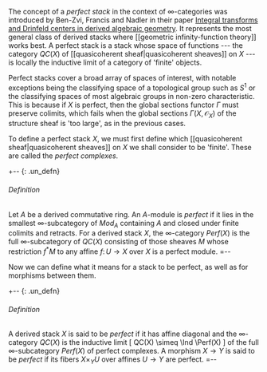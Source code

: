 The concept of a _perfect stack_ in the context of $\infty$-categories was introduced by Ben-Zvi, Francis and Nadler in their paper [Integral transforms and Drinfeld centers in derived algebraic geometry](http://arxiv.org/abs/0805.0157). It represents the most general class of derived stacks where [[geometric infinity-function theory]] works best. A perfect stack is a stack whose space of functions --- the category $QC(X)$ of [[quasicoherent sheaf|quasicoherent sheaves]] on $X$ --- is locally the inductive limit of a category of 'finite' objects. 

Perfect stacks cover a broad array of spaces of interest, with notable exceptions being the classifying space of a topological group such as $S^1$ or the classifying spaces of most algebraic groups in non-zero characteristic. This is because if $X$ is perfect, then the global sections functor $\Gamma$ must preserve colimits, which fails when the global sections $\Gamma(X, \mathcal{O}_X)$ of the structure sheaf is 'too large', as in the previous cases.

To define a perfect stack $X$, we must first define which [[quasicoherent sheaf|quasicoherent sheaves]] on $X$ we shall consider to be 'finite'. These are called the _perfect complexes_.

+-- {: .un_defn}
###### Definition
Let $A$ be a derived commutative ring. An $A$-module is _perfect_ if it lies in the smallest $\infty$-subcategory of $Mod_A$ containing $A$ and closed under finite colimits and retracts. For a derived stack $X$, the $\infty$-category $Perf(X)$ is the full $\infty$-subcategory of $QC(X)$ consisting of those sheaves $M$ whose restriction $f^*M$ to any affine $f \colon U \rightarrow X$ over $X$ is a perfect module.
=--

Now we can define what it means for a stack to be perfect, as well as for morphisms between them.

+-- {: .un_defn}
###### Definition
A derived stack $X$ is said to be _perfect_ if it has affine diagonal and the $\infty$-category $QC(X)$ is the inductive limit
 \[
 QC(X) \simeq \Ind \Perf(X)
\]
of the full $\infty$-subcategory $Perf(X)$ of perfect complexes. A morphism $X \rightarrow Y$ is said to be _perfect_ if its fibers $X \times_Y U$ over affines $U \rightarrow Y$ are perfect.
=--
